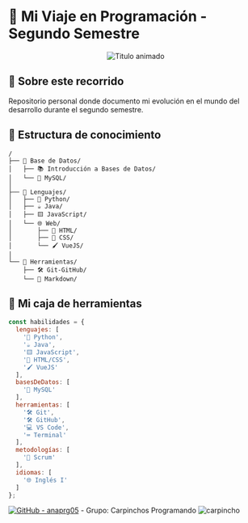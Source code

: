# 🌱 Mi Viaje en Programación - Segundo Semestre
<div align="center"> <img src="https://readme-typing-svg.demolab.com?font=Fira+Code&weight=600&size=22&duration=3000&pause=500&color=58A6FF&width=435&lines=De+novato+a+programador" alt="Titulo animado"> </div>

## 📖 Sobre este recorrido
Repositorio personal donde documento mi evolución en el mundo del desarrollo durante el segundo semestre.

## 🌳 Estructura de conocimiento
```plaintext
/
├── 📁 Base de Datos/
│   ├── 📚 Introducción a Bases de Datos/
│   └── 🐬 MySQL/
│
├── 📁 Lenguajes/
│   ├── 🐍 Python/
│   ├── ☕ Java/
│   ├── 🟨 JavaScript/
│   └── 🌐 Web/
│       ├── 📄 HTML/  
│       ├── 🎨 CSS/  
│       └── 🖌️ VueJS/  
│
└── 📁 Herramientas/
    ├── 🛠️ Git-GitHub/
    └── 📝 Markdown/
```

## 🧠 Mi caja de herramientas
```javascript
const habilidades = {
  lenguajes: [
    '🐍 Python',
    '☕ Java',
    '🟨 JavaScript',
    '📄 HTML/CSS',
    '🖌️ VueJS'
  ],
  basesDeDatos: [
    '🐬 MySQL'
  ],
  herramientas: [
    '🛠️ Git',
    '🛠️ GitHub',
    '💻 VS Code',
    '⌨️ Terminal'
  ],
  metodologías: [
    '🔄 Scrum'
  ],
  idiomas: [
    '🌐 Inglés I'
  ]
};
```

[![GitHub - anaprg05](https://img.shields.io/badge/GitHub-anaprg05-blue?logo=github)](https://github.com/anaprg05)  - Grupo: Carpinchos Programando ![carpincho](https://github.com/user-attachments/assets/34c61984-7f45-403c-a3ae-a57dd16a27bf)
